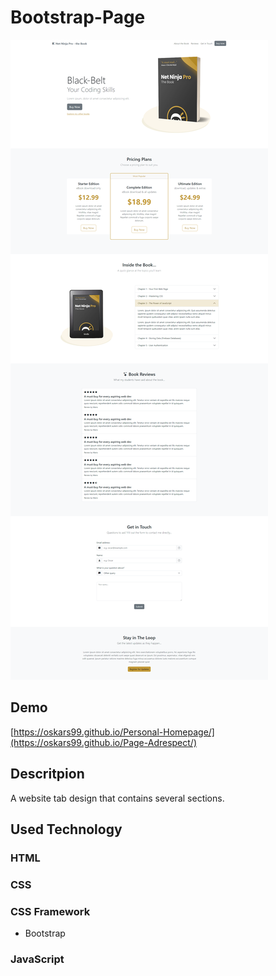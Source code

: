 # Bootstrap-Page
![Page](assets/website-image.png)
## Demo
[https://oskars99.github.io/Personal-Homepage/](https://oskars99.github.io/Page-Adrespect/)

## Descritpion
A website tab design that contains several sections. 

## Used Technology
### HTML
### CSS
### CSS Framework
   - Bootstrap
### JavaScript
